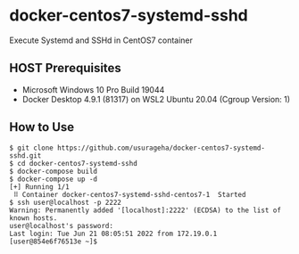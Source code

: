 # docker-centos7-systemd-sshd
Execute Systemd and SSHd in CentOS7 container

## HOST Prerequisites
* Microsoft Windows 10 Pro Build 19044
* Docker Desktop 4.9.1 (81317) on WSL2 Ubuntu 20.04 (Cgroup Version: 1)

## How to Use

```
$ git clone https://github.com/usurageha/docker-centos7-systemd-sshd.git
$ cd docker-centos7-systemd-sshd
$ docker-compose build
$ docker-compose up -d
[+] Running 1/1
 ⠿ Container docker-centos7-systemd-sshd-centos7-1  Started
$ ssh user@localhost -p 2222
Warning: Permanently added '[localhost]:2222' (ECDSA) to the list of known hosts.
user@localhost's password:
Last login: Tue Jun 21 08:05:51 2022 from 172.19.0.1
[user@854e6f76513e ~]$
```
